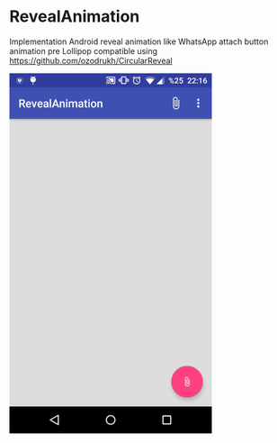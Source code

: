 # RevealAnimation
Implementation Android reveal animation like WhatsApp attach button animation pre Lollipop compatible 
using https://github.com/ozodrukh/CircularReveal

<img src = "https://raw.githubusercontent.com/Cutta/RevealAnimation/master/ezgif_com_video_to_gif.gif" height="640" width="360" />
